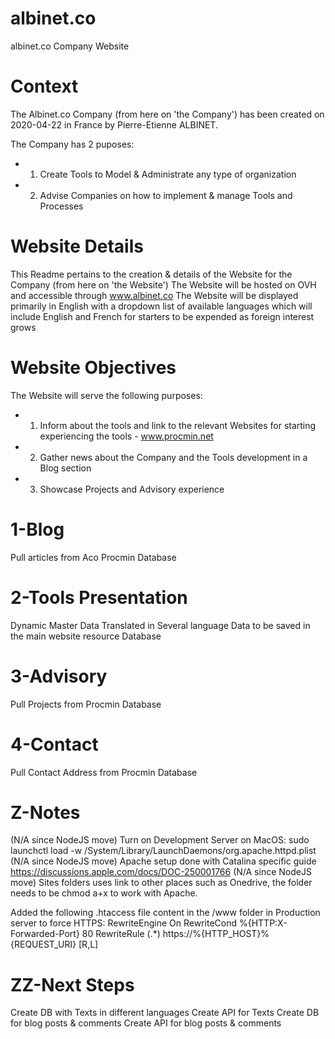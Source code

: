 # albinet.co
albinet.co Company Website

# Context

The Albinet.co Company  (from here on 'the Company') has been created on 2020-04-22 in France by Pierre-Etienne ALBINET.

The Company has 2 puposes:
- 1. Create Tools to Model & Administrate any type of organization
- 2. Advise Companies on how to implement & manage Tools and Processes

# Website Details

This Readme pertains to the creation & details of the Website for the Company (from here on 'the Website')
The Website will be hosted on OVH and accessible through www.albinet.co
The Website will be displayed primarily in English with a dropdown list of available languages which will include English and French for starters to be expended as foreign interest grows

# Website Objectives

The Website will serve the following purposes:
- 1. Inform about the tools and link to the relevant Websites for starting experiencing the tools - www.procmin.net
- 2. Gather news about the Company and the Tools development in a Blog section
- 3. Showcase Projects and Advisory experience

# 1-Blog
Pull articles from Aco Procmin Database

# 2-Tools Presentation
Dynamic Master Data Translated in Several language
Data to be saved in the main website resource Database

# 3-Advisory
Pull Projects from Procmin Database

# 4-Contact
Pull Contact Address from Procmin Database

# Z-Notes
(N/A since NodeJS move) Turn on Development Server on MacOS: sudo launchctl load -w /System/Library/LaunchDaemons/org.apache.httpd.plist
(N/A since NodeJS move) Apache setup done with Catalina specific guide https://discussions.apple.com/docs/DOC-250001766
(N/A since NodeJS move) Sites folders uses link to other places such as Onedrive, the folder needs to be chmod a+x to work with Apache.

Added the following .htaccess file content in the /www folder in Production server to force HTTPS:
RewriteEngine On
RewriteCond %{HTTP:X-Forwarded-Port} 80
RewriteRule (.*) https://%{HTTP_HOST}%{REQUEST_URI} [R,L]

# ZZ-Next Steps
Create DB with Texts in different languages
Create API for Texts
Create DB for blog posts & comments
Create API for blog posts & comments
